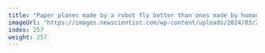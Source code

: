 ```yaml
---
title: "Paper planes made by a robot fly better than ones made by humans"
imageUrl: "https://images.newscientist.com/wp-content/uploads/2024/03/22135018/SEI_196711553.jpg?width=788"
index: 257
weight: 257
---
```

